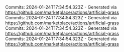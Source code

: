 Commits: 2024-01-24T17:34:54.323Z - Generated via https://github.com/marketplace/actions/artificial-grass
<br>
Commits: 2024-01-24T17:34:54.323Z - Generated via https://github.com/marketplace/actions/artificial-grass
<br>
Commits: 2024-01-24T17:34:54.323Z - Generated via https://github.com/marketplace/actions/artificial-grass
<br>
Commits: 2024-01-24T17:34:54.323Z - Generated via https://github.com/marketplace/actions/artificial-grass
<br>
